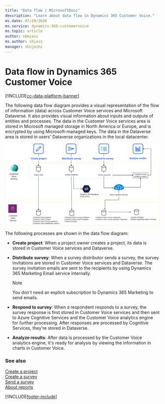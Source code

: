 ```yaml
---
title: "Data flow | MicrosoftDocs"
description: "Learn about data flow in Dynamics 365 Customer Voice."
ms.date: 07/29/2020
ms.service: dynamics-365-customervoice
ms.topic: article
author: sbmjais
ms.author: shjais
manager: shujoshi
---
```


# Data flow in Dynamics 365 Customer Voice

[!INCLUDE[cc-data-platform-banner](includes/cc-data-platform-banner.md)]

The following data flow diagram provides a visual representation of the flow of information (data) across Customer Voice services and Microsoft Dataverse. It also provides visual information about inputs and outputs of entities and processes. The data in the Customer Voice services area is stored in Microsoft managed storage in North America or Europe, and is encrypted by using Microsoft-managed keys. The data in the Dataverse area is stored in users' Dataverse organizations in the local datacenter.

![Data flow diagram for Customer Voice](media/dfd.png "Data flow diagram for Customer Voice")

The following processes are shown in the data flow diagram:

- **Create project**: When a project owner creates a project, its data is stored in Customer Voice services and Dataverse.

- **Distribute survey**: When a survey distributor sends a survey, the survey invitations are stored in Customer Voice services and Dataverse. The survey invitation emails are sent to the recipients by using Dynamics 365 Marketing Email service internally.

  > [!NOTE]
  > You don't need an explicit subscription to Dynamics 365 Marketing to send emails.

- **Respond to survey**: When a respondent responds to a survey, the survey response is first stored in Customer Voice services and then sent to Azure Cognitive Services and the Customer Voice analytics engine for further processing. After responses are processed by Cognitive Services, they're stored in Dataverse.

- **Analyze results**: After data is processed by the Customer Voice analytics engine, it's ready for analysis by viewing the information in charts in Customer Voice.

### See also

[Create a project](create-project.md)<br>
[Create a survey](create-survey.md)<br>
[Send a survey](send-survey.md)<br>
[About reports](about-reports.md)


[!INCLUDE[footer-include](includes/footer-banner.md)]
